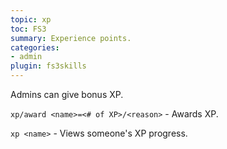 ```yaml
---
topic: xp
toc: FS3
summary: Experience points.
categories:
- admin
plugin: fs3skills
---
```

Admins can give bonus XP.

`xp/award <name>=<# of XP>/<reason>` - Awards XP.

`xp <name>` - Views someone's XP progress.